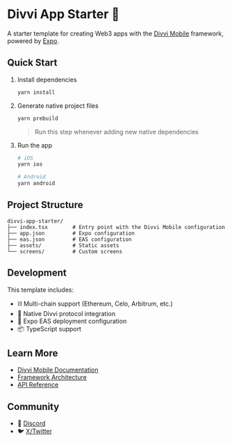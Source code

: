 # Divvi App Starter 📱

A starter template for creating Web3 apps with the [Divvi Mobile](https://github.com/divvi-xyz/divvi-mobile) framework, powered by [Expo](https://expo.dev).

## Quick Start

1. Install dependencies

   ```bash
   yarn install
   ```

2. Generate native project files

   ```bash
   yarn prebuild
   ```

   > Run this step whenever adding new native dependencies

3. Run the app

   ```bash
   # iOS
   yarn ios

   # Android
   yarn android
   ```

## Project Structure

```
divvi-app-starter/
├── index.tsx        # Entry point with the Divvi Mobile configuration
├── app.json         # Expo configuration
├── eas.json         # EAS configuration
├── assets/          # Static assets
└── screens/         # Custom screens
```

## Development

This template includes:

- ⛓️ Multi-chain support (Ethereum, Celo, Arbitrum, etc.)
- 🔌 Native Divvi protocol integration
- 📱 Expo EAS deployment configuration
- 📦 TypeScript support

## Learn More

- [Divvi Mobile Documentation](https://docs.divvi.xyz/mobile-framework/overview)
- [Framework Architecture](https://docs.divvi.xyz/mobile-framework/divvi-mobile/architecture)
- [API Reference](https://docs.divvi.xyz/mobile-framework/divvi-mobile/reference)

## Community

- 💬 [Discord](https://discord.com/invite/EaxZDhMuDn)
- 🐦 [X/Twitter](https://x.com/letsdivvi)
